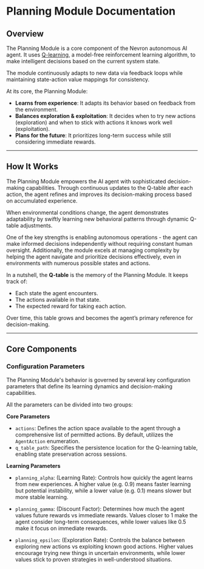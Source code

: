 # Planning Module Documentation

## Overview

The Planning Module is a core component of the Nevron autonomous AI agent. It uses [Q-learning](https://en.wikipedia.org/wiki/Q-learning), a model-free reinforcement learning algorithm, to make intelligent decisions based on the current system state. 

The module continuously adapts to new data via feedback loops while maintaining state-action value mappings for consistency.

At its core, the Planning Module:

- **Learns from experience**: It adapts its behavior based on feedback from the environment.
- **Balances exploration & exploitation**: It decides when to try new actions (exploration) and when to stick with actions it knows work well (exploitation).
- **Plans for the future**: It prioritizes long-term success while still considering immediate rewards.

-----

## How It Works

The Planning Module empowers the AI agent with sophisticated decision-making capabilities. Through continuous updates to the Q-table after each action, the agent refines and improves its decision-making process based on accumulated experience. 

When environmental conditions change, the agent demonstrates adaptability by swiftly learning new behavioral patterns through dynamic Q-table adjustments.

One of the key strengths is enabling autonomous operations - the agent can make informed decisions independently without requiring constant human oversight. Additionally, the module excels at managing complexity by helping the agent navigate and prioritize decisions effectively, even in environments with numerous possible states and actions.

In a nutshell, the **Q-table** is the memory of the Planning Module. It keeps track of:

- Each state the agent encounters.
- The actions available in that state.
- The expected reward for taking each action.

Over time, this table grows and becomes the agent’s primary reference for decision-making.

-----

## Core Components

### Configuration Parameters

The Planning Module's behavior is governed by several key configuration parameters that define its learning dynamics and decision-making capabilities.

All the parameters can be divided into two groups:

**Core Parameters**

- `actions`: Defines the action space available to the agent through a comprehensive list of permitted actions. By default, utilizes the `AgentAction` enumeration.
- `q_table_path`: Specifies the persistence location for the Q-learning table, enabling state preservation across sessions.

**Learning Parameters** 

- `planning_alpha`: (Learning Rate): Controls how quickly the agent learns from new experiences. A higher value (e.g. 0.9) means faster learning but potential instability, while a lower value (e.g. 0.1) means slower but more stable learning.

- `planning_gamma`: (Discount Factor): Determines how much the agent values future rewards vs immediate rewards. Values closer to 1 make the agent consider long-term consequences, while lower values like 0.5 make it focus on immediate rewards.

- `planning_epsilon`: (Exploration Rate): Controls the balance between exploring new actions vs exploiting known good actions. Higher values encourage trying new things in uncertain environments, while lower values stick to proven strategies in well-understood situations.